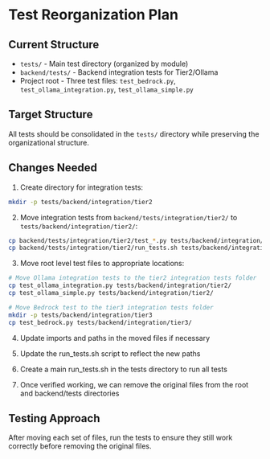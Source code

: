 # Test Reorganization Plan

## Current Structure
- `tests/` - Main test directory (organized by module)
- `backend/tests/` - Backend integration tests for Tier2/Ollama
- Project root - Three test files: `test_bedrock.py`, `test_ollama_integration.py`, `test_ollama_simple.py`

## Target Structure
All tests should be consolidated in the `tests/` directory while preserving the organizational structure.

## Changes Needed

1. Create directory for integration tests:
```bash
mkdir -p tests/backend/integration/tier2
```

2. Move integration tests from `backend/tests/integration/tier2/` to `tests/backend/integration/tier2/`:
```bash
cp backend/tests/integration/tier2/test_*.py tests/backend/integration/tier2/
cp backend/tests/integration/tier2/run_tests.sh tests/backend/integration/tier2/
```

3. Move root level test files to appropriate locations:
```bash
# Move Ollama integration tests to the tier2 integration tests folder
cp test_ollama_integration.py tests/backend/integration/tier2/
cp test_ollama_simple.py tests/backend/integration/tier2/

# Move Bedrock test to the tier3 integration tests folder
mkdir -p tests/backend/integration/tier3
cp test_bedrock.py tests/backend/integration/tier3/
```

4. Update imports and paths in the moved files if necessary

5. Update the run_tests.sh script to reflect the new paths

6. Create a main run_tests.sh in the tests directory to run all tests

7. Once verified working, we can remove the original files from the root and backend/tests directories

## Testing Approach
After moving each set of files, run the tests to ensure they still work correctly before removing the original files. 